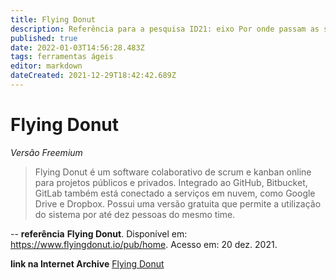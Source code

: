 ```yaml
---
title: Flying Donut
description: Referência para a pesquisa ID21: eixo Por onde passam as soluções.
published: true
date: 2022-01-03T14:56:28.483Z
tags: ferramentas ágeis
editor: markdown
dateCreated: 2021-12-29T18:42:42.689Z
---
```


# Flying Donut 
*Versão Freemium*

> Flying Donut é um software colaborativo de scrum e kanban online para projetos públicos e privados. Integrado ao GitHub, Bitbucket, GitLab também está conectado a serviços em nuvem, como Google Drive e Dropbox. Possui uma versão gratuita que permite a utilização do sistema por até dez pessoas do mesmo time. 

--
**referência**
**Flying Donut**. Disponível em: https://www.flyingdonut.io/pub/home. Acesso em: 20 dez. 2021.

**link na Internet Archive**
[Flying Donut](https://web.archive.org/web/20220103145216/https://www.flyingdonut.io/)